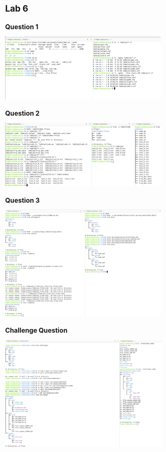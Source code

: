 # Lab 6

## Question 1
![Question1](lab6.q1.png)

## Question 2
![Question2](lab6.q2.png)

## Question 3
![Question3](lab6.q3.png)

## Challenge Question
![Challenge](lab6.challange.png)